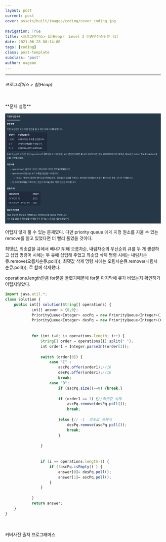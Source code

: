 ```yaml
---
layout: post
current: post
cover: assets/built/images/coding/cover_coding.jpg

navigation: True
title: <프로그래머스> 힙(Heap)  Level 3 이중우선순위큐 (2)
date: 2021-06-28 00:14:00
tags: [coding]
class: post-template
subclass: 'post'
author: nageom
---
```

* * *
<h6> 프로그래머스 > 힙(Heap) </h6>
<br>
**문제 설명** <br>

![ex_screenshot](../../assets/built/images/coding/heap(2)_1.png)
<br>

어렵지 않게 풀 수 있는 문제였다. 
다만 priority queue 에게 지정 원소를 지울 수 있는 remove를 알고 있었다면 더 빨리 풀었을 것이다. 

최댓값, 최솟값을 큐에서 빼내기위해 오름차순, 내림차순의 우선순위 큐를 두 개 생성하고
삽입 명령어 시에는 두 큐에 삽입해 주었고
최솟값 삭제 명령 시에는 내림차순큐.remove(오름차순큐.poll());
최댓값 삭제 명령 시에는 오림차순큐.remove(내림차순큐.poll()); 로 함께 삭제했다.

operations.length만큼 for문을 돌렸기때문에
for문 마지막에 큐가 비었는지 확인하기 어렵지않았다. 
~~~ javascript
import java.util.*;
class Solution {
    public int[] solution(String[] operations) {
            int[] answer = {0,0};
	        PriorityQueue<Integer> ascPq = new PriorityQueue<Integer>(); //오름차순
	        PriorityQueue<Integer> desPq = new PriorityQueue<Integer>(Collections.reverseOrder()); //내림차순 
	        
	        
	        for (int i=0; i< operations.length; i++) {
	        	String[] order = operations[i].split(" ");
	        	int order1 = Integer.parseInt(order[1]);
	        	
	        	switch (order[0]) {
	        		case "I" : 
	        			ascPq.offer(order1);//16
	        			desPq.offer(order1);//16
	        			break;
	        		case "D": 
	        			if (ascPq.size()==0) {break;}
	        			
	        			if (order1 == 1) {//최댓값 삭제
	        				ascPq.remove(desPq.poll());
	        				break;
	        		
	        			}else {// -1  최솟값 삭제시 
	        				desPq.remove(ascPq.poll());
	        				break;
	        			}
	
	        	}
	        	
	        	
	        	if (i == operations.length-1) {  		
	        		if (!ascPq.isEmpty() ) {
	        			answer[0]= desPq.poll();
	        			answer[1]= ascPq.poll();
	        		}
	        	}

	        }
	        return answer;
    }
}
~~~



<br>
<br>커버사진 출처 프로그래머스 